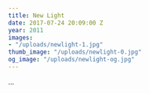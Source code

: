 ```yaml
---
title: New Light
date: 2017-07-24 20:09:00 Z
year: 2011
images:
- "/uploads/newlight-1.jpg"
thumb_image: "/uploads/newlight-0.jpg"
og_image: "/uploads/newlight-og.jpg"
---
```


...
